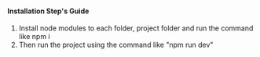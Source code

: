 ####  Installation Step's Guide
 1. Install node modules to each folder, project folder and run the command like npm i
 2. Then run the project using the command like "npm run dev"
